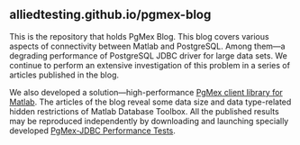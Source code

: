 ## alliedtesting.github.io/pgmex-blog

This is the repository that holds PgMex Blog. This blog covers various aspects of connectivity between Matlab and PostgreSQL.
Among them&#8213;a degrading performance of PostgreSQL JDBC driver for large data sets.
We continue to perform an extensive investigation of this problem in a series of articles published in the blog.

We also developed a solution&#8213;high-performance <a href="http://pgmex.alliedtesting.com">PgMex client library for Matlab</a>.
The articles of the blog reveal some data size and data type-related hidden restrictions of Matlab Database Toolbox. All the published
results may be reproduced independently by downloading and launching specially developed
<a href="https://github.com/AlliedTesting/pgmex-jdbc-perf-test">PgMex-JDBC Performance Tests</a>.
